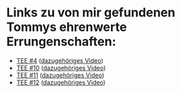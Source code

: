 # Links zu von mir gefundenen Tommys ehrenwerte Errungenschaften:
- [TEE #4](https://www.youtube.com/watch?v=tZnbs20GKyk)
	([dazugehöriges Video](https://www.youtube.com/watch?v=NFEXQFEgr8s "Nervige Dinge in der Prüfungsphase"))
- [TEE #10](https://www.youtube.com/watch?v=1qUiTZVDQoY) 
	([dazugehöriges Video](https://www.youtube.com/watch?v=el8xP1TPOjI "Top 7 positive Nebeneffekte der Corona-Krise - Tommys tolle Toplisten"))
- [TEE #11](https://www.youtube.com/watch?v=9F1WtzNQTuA)
	([dazugehöriges Video](https://www.youtube.com/watch?v=Tf4dNanMDWM "FAQ #2 - Tommys Restmüll"))
- [TEE #12](https://www.youtube.com/watch?v=8LPkN6BYwWc)
	([dazugehöriges Video](https://www.youtube.com/watch?v=HLUvI0hHqWU "Auf Beerdigungen richtig verhalten [Tutorial] - Tommys lehrreiche Lehrfilme"))


